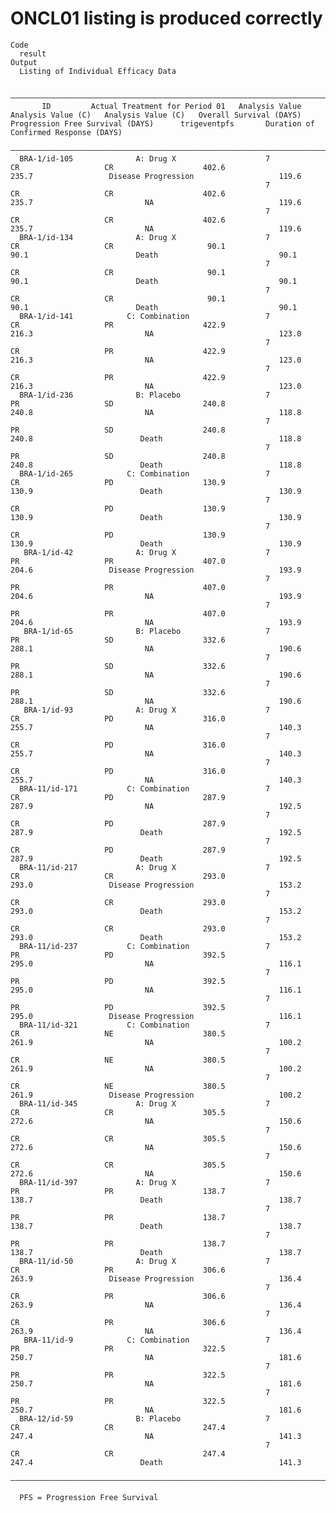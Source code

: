 # ONCL01 listing is produced correctly

    Code
      result
    Output
      Listing of Individual Efficacy Data
      
      ————————————————————————————————————————————————————————————————————————————————————————————————————————————————————————————————————————————————————————————————————————————————————————————————————————————————————————————————————
           ID         Actual Treatment for Period 01   Analysis Value   Analysis Value (C)   Analysis Value (C)   Overall Survival (DAYS)   Progression Free Survival (DAYS)      trigeventpfs       Duration of Confirmed Response (DAYS)
      ————————————————————————————————————————————————————————————————————————————————————————————————————————————————————————————————————————————————————————————————————————————————————————————————————————————————————————————————————
      BRA-1/id-105              A: Drug X                    7                  CR                   CR                    402.6                         235.7                 Disease Progression                   119.6                
                                                             7                  CR                   CR                    402.6                         235.7                         NA                            119.6                
                                                             7                  CR                   CR                    402.6                         235.7                         NA                            119.6                
      BRA-1/id-134              A: Drug X                    7                  CR                   CR                     90.1                          90.1                        Death                           90.1                
                                                             7                  CR                   CR                     90.1                          90.1                        Death                           90.1                
                                                             7                  CR                   CR                     90.1                          90.1                        Death                           90.1                
      BRA-1/id-141            C: Combination                 7                  CR                   PR                    422.9                         216.3                         NA                            123.0                
                                                             7                  CR                   PR                    422.9                         216.3                         NA                            123.0                
                                                             7                  CR                   PR                    422.9                         216.3                         NA                            123.0                
      BRA-1/id-236              B: Placebo                   7                  PR                   SD                    240.8                         240.8                         NA                            118.8                
                                                             7                  PR                   SD                    240.8                         240.8                        Death                          118.8                
                                                             7                  PR                   SD                    240.8                         240.8                        Death                          118.8                
      BRA-1/id-265            C: Combination                 7                  CR                   PD                    130.9                         130.9                        Death                          130.9                
                                                             7                  CR                   PD                    130.9                         130.9                        Death                          130.9                
                                                             7                  CR                   PD                    130.9                         130.9                        Death                          130.9                
       BRA-1/id-42              A: Drug X                    7                  PR                   PR                    407.0                         204.6                 Disease Progression                   193.9                
                                                             7                  PR                   PR                    407.0                         204.6                         NA                            193.9                
                                                             7                  PR                   PR                    407.0                         204.6                         NA                            193.9                
       BRA-1/id-65              B: Placebo                   7                  PR                   SD                    332.6                         288.1                         NA                            190.6                
                                                             7                  PR                   SD                    332.6                         288.1                         NA                            190.6                
                                                             7                  PR                   SD                    332.6                         288.1                         NA                            190.6                
       BRA-1/id-93              A: Drug X                    7                  CR                   PD                    316.0                         255.7                         NA                            140.3                
                                                             7                  CR                   PD                    316.0                         255.7                         NA                            140.3                
                                                             7                  CR                   PD                    316.0                         255.7                         NA                            140.3                
      BRA-11/id-171           C: Combination                 7                  CR                   PD                    287.9                         287.9                         NA                            192.5                
                                                             7                  CR                   PD                    287.9                         287.9                        Death                          192.5                
                                                             7                  CR                   PD                    287.9                         287.9                        Death                          192.5                
      BRA-11/id-217             A: Drug X                    7                  CR                   CR                    293.0                         293.0                 Disease Progression                   153.2                
                                                             7                  CR                   CR                    293.0                         293.0                        Death                          153.2                
                                                             7                  CR                   CR                    293.0                         293.0                        Death                          153.2                
      BRA-11/id-237           C: Combination                 7                  PR                   PD                    392.5                         295.0                         NA                            116.1                
                                                             7                  PR                   PD                    392.5                         295.0                         NA                            116.1                
                                                             7                  PR                   PD                    392.5                         295.0                 Disease Progression                   116.1                
      BRA-11/id-321           C: Combination                 7                  CR                   NE                    380.5                         261.9                         NA                            100.2                
                                                             7                  CR                   NE                    380.5                         261.9                         NA                            100.2                
                                                             7                  CR                   NE                    380.5                         261.9                 Disease Progression                   100.2                
      BRA-11/id-345             A: Drug X                    7                  CR                   CR                    305.5                         272.6                         NA                            150.6                
                                                             7                  CR                   CR                    305.5                         272.6                         NA                            150.6                
                                                             7                  CR                   CR                    305.5                         272.6                         NA                            150.6                
      BRA-11/id-397             A: Drug X                    7                  PR                   PR                    138.7                         138.7                        Death                          138.7                
                                                             7                  PR                   PR                    138.7                         138.7                        Death                          138.7                
                                                             7                  PR                   PR                    138.7                         138.7                        Death                          138.7                
      BRA-11/id-50              A: Drug X                    7                  CR                   PR                    306.6                         263.9                 Disease Progression                   136.4                
                                                             7                  CR                   PR                    306.6                         263.9                         NA                            136.4                
                                                             7                  CR                   PR                    306.6                         263.9                         NA                            136.4                
       BRA-11/id-9            C: Combination                 7                  PR                   PR                    322.5                         250.7                         NA                            181.6                
                                                             7                  PR                   PR                    322.5                         250.7                         NA                            181.6                
                                                             7                  PR                   PR                    322.5                         250.7                         NA                            181.6                
      BRA-12/id-59              B: Placebo                   7                  CR                   CR                    247.4                         247.4                         NA                            141.3                
                                                             7                  CR                   CR                    247.4                         247.4                        Death                          141.3                
      ————————————————————————————————————————————————————————————————————————————————————————————————————————————————————————————————————————————————————————————————————————————————————————————————————————————————————————————————————
      
      PFS = Progression Free Survival

